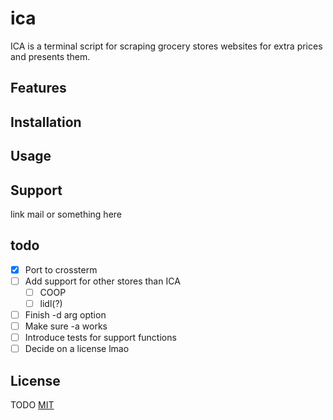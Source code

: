 # ica
ICA is a terminal script for scraping grocery stores websites for extra prices and presents them.

## Features


## Installation


## Usage


## Support
link mail or something here

## todo
- [x] Port to crossterm
- [ ] Add support for other stores than ICA
    - [ ] COOP
    - [ ] lidl(?)
- [ ] Finish -d arg option
- [ ] Make sure -a works
- [ ] Introduce tests for support functions
- [ ] Decide on a license lmao

## License
TODO
[MIT](https://choosealicense.com/licenses/mit/)